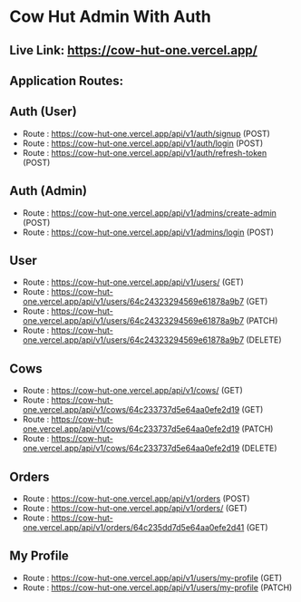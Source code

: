 # Cow Hut Admin With Auth

## Live Link: https://cow-hut-one.vercel.app/

## Application Routes:
## Auth (User)
* Route : https://cow-hut-one.vercel.app/api/v1/auth/signup (POST)
* Route : https://cow-hut-one.vercel.app/api/v1/auth/login (POST)
* Route : https://cow-hut-one.vercel.app/api/v1/auth/refresh-token (POST)

## Auth (Admin)
* Route : https://cow-hut-one.vercel.app/api/v1/admins/create-admin (POST)
* Route : https://cow-hut-one.vercel.app/api/v1/admins/login (POST)

## User
* Route : https://cow-hut-one.vercel.app/api/v1/users/ (GET)
* Route : https://cow-hut-one.vercel.app/api/v1/users/64c24323294569e61878a9b7 (GET)
* Route : https://cow-hut-one.vercel.app/api/v1/users/64c24323294569e61878a9b7 (PATCH)
* Route : https://cow-hut-one.vercel.app/api/v1/users/64c24323294569e61878a9b7 (DELETE)

## Cows
* Route : https://cow-hut-one.vercel.app/api/v1/cows/ (GET)
* Route : https://cow-hut-one.vercel.app/api/v1/cows/64c233737d5e64aa0efe2d19 (GET)
* Route : https://cow-hut-one.vercel.app/api/v1/cows/64c233737d5e64aa0efe2d19 (PATCH)
* Route : https://cow-hut-one.vercel.app/api/v1/cows/64c233737d5e64aa0efe2d19 (DELETE)

## Orders
* Route : https://cow-hut-one.vercel.app/api/v1/orders (POST)
* Route : https://cow-hut-one.vercel.app/api/v1/orders/ (GET)
* Route : https://cow-hut-one.vercel.app/api/v1/orders/64c235dd7d5e64aa0efe2d41 (GET)

## My Profile
* Route : https://cow-hut-one.vercel.app/api/v1/users/my-profile (GET)
* Route : https://cow-hut-one.vercel.app/api/v1/users/my-profile (PATCH)
